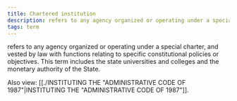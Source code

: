 ```yaml
---
title: Chartered institution
description: refers to any agency organized or operating under a special charter, and vested by law with functions relating to specific constitutional policies or objectives. This term includes the state universities and colleges and the monetary authority of the State.
tags: term
---
```


refers to any agency organized or operating under a special charter, and vested by law with functions relating to specific constitutional policies or objectives. This term includes the state universities and colleges and the monetary authority of the State.

Also view: [[./INSTITUTING THE "ADMINISTRATIVE CODE OF 1987"|INSTITUTING THE "ADMINISTRATIVE CODE OF 1987"]].
